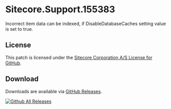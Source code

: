 # Sitecore.Support.155383
Incorrect item data can be indexed, if DisableDatabaseCaches setting value is set to true.

## License  
This patch is licensed under the [Sitecore Corporation A/S License for GitHub](https://github.com/sitecoresupport/Sitecore.Support.155383/blob/master/LICENSE).  

## Download  
Downloads are available via [GitHub Releases](https://github.com/sitecoresupport/Sitecore.Support.155383/releases).  

[![Github All Releases](https://img.shields.io/github/downloads/SitecoreSupport/Sitecore.Support.155383/total.svg)](https://github.com/SitecoreSupport/Sitecore.Support.155383/releases)
